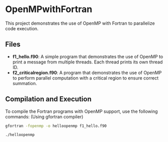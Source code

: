 # OpenMPwithFortran

This project demonstrates the use of OpenMP with Fortran to parallelize code execution. 

## Files

- **f1_hello.f90**: A simple program that demonstrates the use of OpenMP to print a message from multiple threads. Each thread prints its own thread ID.
- **f2_criticalregion.f90**: A program that demonstrates the use of OpenMP to perform parallel computation with a critical region to ensure correct summation.

## Compilation and Execution

To compile the Fortran programs with OpenMP support, use the following commands: (Using gfortran compiler)

```sh
gfortran -fopenmp -o helloopenmp f1_hello.f90

./helloopenmp
```
